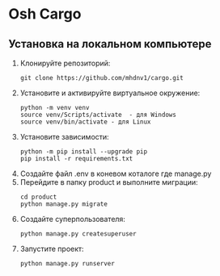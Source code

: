 # Osh Cargo


## __Установка на локальном компьютере__
1. Клонируйте репозиторий:
    ```
    git clone https://github.com/mhdnv1/cargo.git
    ```
2. Установите и активируйте виртуальное окружение:
    ```
    python -m venv venv
    source venv/Scripts/activate  - для Windows
    source venv/bin/activate - для Linux
    ```
3. Установите зависимости:
    ```
    python -m pip install --upgrade pip
    pip install -r requirements.txt
    ```
4. Создайте файл .env в коневом коталоге где manage.py
5. Перейдите в папку product и выполните миграции:
    ```
    cd product
    python manage.py migrate
    ```
6. Создайте суперпользователя:
    ```
    python manage.py createsuperuser
    ```
7. Запустите проект:
    ```
    python manage.py runserver
    ```
